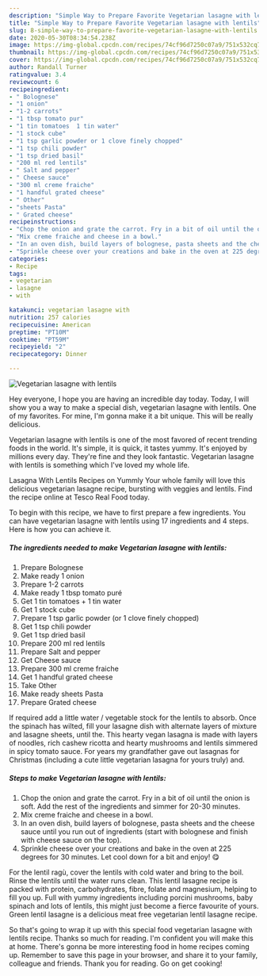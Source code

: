 ```yaml
---
description: "Simple Way to Prepare Favorite Vegetarian lasagne with lentils"
title: "Simple Way to Prepare Favorite Vegetarian lasagne with lentils"
slug: 8-simple-way-to-prepare-favorite-vegetarian-lasagne-with-lentils
date: 2020-05-30T08:34:54.238Z
image: https://img-global.cpcdn.com/recipes/74cf96d7250c07a9/751x532cq70/vegetarian-lasagne-with-lentils-recipe-main-photo.jpg
thumbnail: https://img-global.cpcdn.com/recipes/74cf96d7250c07a9/751x532cq70/vegetarian-lasagne-with-lentils-recipe-main-photo.jpg
cover: https://img-global.cpcdn.com/recipes/74cf96d7250c07a9/751x532cq70/vegetarian-lasagne-with-lentils-recipe-main-photo.jpg
author: Randall Turner
ratingvalue: 3.4
reviewcount: 6
recipeingredient:
- " Bolognese"
- "1 onion"
- "1-2 carrots"
- "1 tbsp tomato pur"
- "1 tin tomatoes  1 tin water"
- "1 stock cube"
- "1 tsp garlic powder or 1 clove finely chopped"
- "1 tsp chili powder"
- "1 tsp dried basil"
- "200 ml red lentils"
- " Salt and pepper"
- " Cheese sauce"
- "300 ml creme fraiche"
- "1 handful grated cheese"
- " Other"
- "sheets Pasta"
- " Grated cheese"
recipeinstructions:
- "Chop the onion and grate the carrot. Fry in a bit of oil until the onion is soft. Add the rest of the ingredients and simmer for 20-30 minutes."
- "Mix creme fraiche and cheese in a bowl."
- "In an oven dish, build layers of bolognese, pasta sheets and the cheese sauce until you run out of ingredients (start with bolognese and finish with cheese sauce on the top)."
- "Sprinkle cheese over your creations and bake in the oven at 225 degrees for 30 minutes. Let cool down for a bit and enjoy! 😋"
categories:
- Recipe
tags:
- vegetarian
- lasagne
- with

katakunci: vegetarian lasagne with 
nutrition: 257 calories
recipecuisine: American
preptime: "PT10M"
cooktime: "PT59M"
recipeyield: "2"
recipecategory: Dinner

---
```



![Vegetarian lasagne with lentils](https://img-global.cpcdn.com/recipes/74cf96d7250c07a9/751x532cq70/vegetarian-lasagne-with-lentils-recipe-main-photo.jpg)

Hey everyone, I hope you are having an incredible day today. Today, I will show you a way to make a special dish, vegetarian lasagne with lentils. One of my favorites. For mine, I'm gonna make it a bit unique. This will be really delicious.

Vegetarian lasagne with lentils is one of the most favored of recent trending foods in the world. It's simple, it is quick, it tastes yummy. It's enjoyed by millions every day. They're fine and they look fantastic. Vegetarian lasagne with lentils is something which I've loved my whole life.

Lasagna With Lentils Recipes on Yummly Your whole family will love this delicious vegetarian lasagne recipe, bursting with veggies and lentils. Find the recipe online at Tesco Real Food today.


To begin with this recipe, we have to first prepare a few ingredients. You can have vegetarian lasagne with lentils using 17 ingredients and 4 steps. Here is how you can achieve it.

<!--inarticleads1-->

##### The ingredients needed to make Vegetarian lasagne with lentils:

1. Prepare  Bolognese
1. Make ready 1 onion
1. Prepare 1-2 carrots
1. Make ready 1 tbsp tomato puré
1. Get 1 tin tomatoes + 1 tin water
1. Get 1 stock cube
1. Prepare 1 tsp garlic powder (or 1 clove finely chopped)
1. Get 1 tsp chili powder
1. Get 1 tsp dried basil
1. Prepare 200 ml red lentils
1. Prepare  Salt and pepper
1. Get  Cheese sauce
1. Prepare 300 ml creme fraiche
1. Get 1 handful grated cheese
1. Take  Other
1. Make ready sheets Pasta
1. Prepare  Grated cheese


If required add a little water / vegetable stock for the lentils to absorb. Once the spinach has wilted, fill your lasagne dish with alternate layers of mixture and lasagne sheets, until the. This hearty vegan lasagna is made with layers of noodles, rich cashew ricotta and hearty mushrooms and lentils simmered in spicy tomato sauce. For years my grandfather gave out lasagnas for Christmas (including a cute little vegetarian lasagna for yours truly) and. 

<!--inarticleads2-->

##### Steps to make Vegetarian lasagne with lentils:

1. Chop the onion and grate the carrot. Fry in a bit of oil until the onion is soft. Add the rest of the ingredients and simmer for 20-30 minutes.
1. Mix creme fraiche and cheese in a bowl.
1. In an oven dish, build layers of bolognese, pasta sheets and the cheese sauce until you run out of ingredients (start with bolognese and finish with cheese sauce on the top).
1. Sprinkle cheese over your creations and bake in the oven at 225 degrees for 30 minutes. Let cool down for a bit and enjoy! 😋


For the lentil ragù, cover the lentils with cold water and bring to the boil. Rinse the lentils until the water runs clean. This lentil lasagne recipe is packed with protein, carbohydrates, fibre, folate and magnesium, helping to fill you up. Full with yummy ingredients including porcini mushrooms, baby spinach and lots of lentils, this might just become a fierce favourite of yours. Green lentil lasagne is a delicious meat free vegetarian lentil lasagne recipe. 

So that's going to wrap it up with this special food vegetarian lasagne with lentils recipe. Thanks so much for reading. I'm confident you will make this at home. There's gonna be more interesting food in home recipes coming up. Remember to save this page in your browser, and share it to your family, colleague and friends. Thank you for reading. Go on get cooking!
